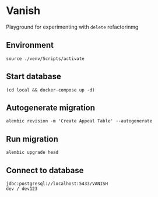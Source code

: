# Vanish

Playground for experimenting with `delete` refactorinmg

## Environment

    source ./venv/Scripts/activate

## Start database
    
    (cd local && docker-compose up -d)
 
## Autogenerate migration

    alembic revision -m 'Create Appeal Table' --autogenerate

## Run migration

    alembic upgrade head
 
## Connect to database
 
    jdbc:postgresql://localhost:5433/VANISH
    dev / dev123

